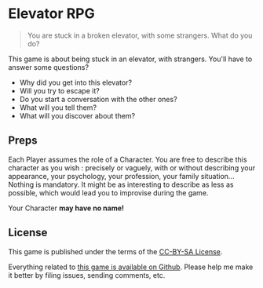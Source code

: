 # Elevator RPG

> You are stuck in a broken elevator, with some strangers. What do you do?

This game is about being stuck in an elevator, with strangers. You'll have to
answer some questions?

* Why did you get into this elevator?
* Will you try to escape it?
* Do you start a conversation with the other ones?
* What will you tell them?
* What will you discover about them?

## Preps

Each Player assumes the role of a Character. You are free to describe this
character as you wish : precisely or vaguely, with or without describing your
appearance, your psychology, your profession, your family situation... Nothing
is mandatory. It might be as interesting to describe as less as possible, which
would lead you to improvise during the game.

Your Character **may have no name!**

## License

This game is published under the terms of the [CC-BY-SA License][CC-BY-SA License].

Everything related to [this game is available on Github][Elevator RPG Github].
Please help me make it better by filing issues, sending comments, etc.

[CC-BY-SA License]: http://creativecommons.org/licenses/by-sa/3.0/
[Elevator RPG Github]: https://github.com/brunobord/elevator-rpg/
